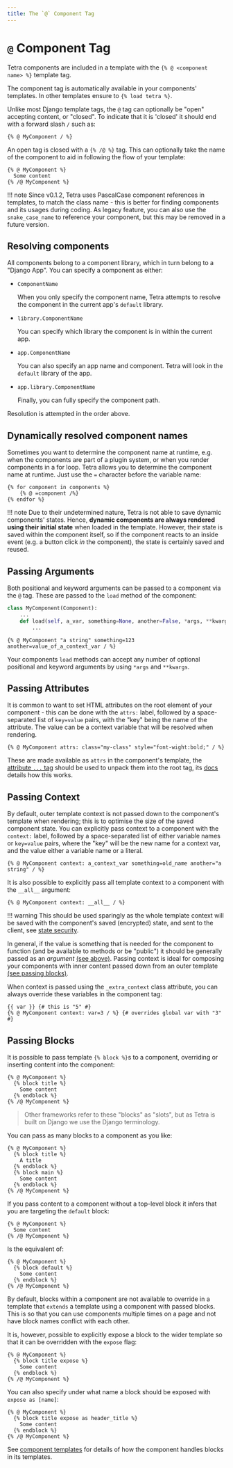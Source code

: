 ```yaml
---
title: The `@` Component Tag
---
```


# `@` Component Tag

Tetra components are included in a template with the `{% @ <component name> %}` template tag.

The component tag is automatically available in your components' templates. In other templates ensure to `{% load tetra %}`.

Unlike most Django template tags, the `@` tag can optionally be "open" accepting content, or "closed". To indicate that it is 'closed' it should end with a forward slash `/` such as:

``` django
{% @ MyComponent / %}
```

An open tag is closed with a `{% /@ %}` tag.  This can optionally take the name of the component to aid in following the flow of your template:

``` django
{% @ MyComponent %}
  Some content
{% /@ MyComponent %}
```

!!! note
    Since v0.1.2, Tetra uses PascalCase component references in templates, to match the class name - this is better for finding components and its usages during coding.
    As legacy feature, you can also use the `snake_case_name` to reference your component, but this may be removed in a future version.


## Resolving components

All components belong to a component library, which in turn belong to a "Django App". You can specify a component as either:

  - `ComponentName`

    When you only specify the component name, Tetra attempts to resolve the component in the current app's `default` library.

  - `library.ComponentName`

    You can specify which library the component is in within the current app.

  - `app.ComponentName`

    You can also specify an app name and component. Tetra will look in the `default` library of the app.

  - `app.library.ComponentName`

    Finally, you can fully specify the component path.

Resolution is attempted in the order above.

## Dynamically resolved component names

Sometimes you want to determine the component name at runtime, e.g. when the components are part of a plugin system, or when you render components in a for loop. Tetra allows you to determine the component name at runtime. Just use the `=` character before the variable name:

```django
{% for component in components %}
    {% @ =component /%}
{% endfor %}
```

!!! note
    Due to their undetermined nature, Tetra is not able to save dynamic components' states. Hence, **dynamic components are always rendered using their initial state** when loaded in the template. However, their state is saved within the component itself, so if the component reacts to an inside event (e.g. a button click *in* the component), the state is certainly saved and reused.

## Passing Arguments

Both positional and keyword arguments can be passed to a component via the `@` tag. These are passed to the `load` method of the component:

``` python
class MyComponent(Component):
    ...
    def load(self, a_var, something=None, another=False, *args, **kwargs):
        ...
```

``` django
{% @ MyComponent "a string" something=123 another=value_of_a_context_var / %}
```

Your components `load` methods can accept any number of optional positional and keyword arguments by using `*args` and `**kwargs`.

## Passing Attributes

It is common to want to set HTML attributes on the root element of your component - this can be done with the `attrs:` label, followed by a space-separated list of `key=value` pairs, with the "key" being the name of the attribute. The value can be a context variable that will be resolved when rendering.

``` django
{% @ MyComponent attrs: class="my-class" style="font-wight:bold;" / %}
```

These are made available as `attrs` in the component's template, the [attribute  `...` tag](attribute-tag.md) should be used to unpack them into the root tag, its [docs](attribute-tag.md) details how this works.

## Passing Context

By default, outer template context is not passed down to the component's template when rendering; this is to optimise the size of the saved component state. You can explicitly pass context to a component with the `context:` label, followed by a space-separated list of either variable names or `key=value` pairs, where the "key" will be the new name for a context var, and the value either a variable name or a literal.

``` django
{% @ MyComponent context: a_context_var something=old_name another="a string" / %}
```

It is also possible to explicitly pass all template context to a component with the `__all__` argument:

``` django
{% @ MyComponent context: __all__ / %}
```

!!! warning
    This should be used sparingly as the whole template context will be saved with the component's saved (encrypted) state, and sent to the client, see [state security](state-security.md).

In general, if the value is something that is needed for the component to function (and be available to methods or be "public") it should be generally passed as an *argument* [(see above)](#passing-attributes). Passing context is ideal for composing your components with inner content passed down from an outer template [(see passing blocks)](#passing-blocks).

When context is passed using the `_extra_context` class attribute, you can always override these variables in the component tag:

``` django
{{ var }} {# this is "5" #}
{% @ MyComponent context: var=3 / %} {# overrides global var with "3" #}
```

## Passing Blocks

It is possible to pass template `{% block %}`s to a component, overriding or inserting content into the component:

``` django
{% @ MyComponent %}
  {% block title %}
    Some content
  {% endblock %}
{% /@ MyComponent %}
```

> Other frameworks refer to these "blocks" as "slots", but as Tetra is built on Django we use the Django terminology.

You can pass as many blocks to a component as you like:

``` django
{% @ MyComponent %}
  {% block title %}
    A title
  {% endblock %}
  {% block main %}
    Some content
  {% endblock %}
{% /@ MyComponent %}
```

If you pass content to a component without a top-level block it infers that you are targeting the `default` block:

``` django
{% @ MyComponent %}
  Some content
{% /@ MyComponent %}
```

Is the equivalent of:

``` django
{% @ MyComponent %}
  {% block default %}
    Some content
  {% endblock %}
{% /@ MyComponent %}
```

By default, blocks within a component are not available to override in a template that `extends` a template using a component with passed blocks. This is so that you can use components multiple times on a page and not have block names conflict with each other.

It is, however, possible to explicitly expose a block to the wider template so that it can be overridden with the `expose` flag:

``` django
{% @ MyComponent %}
  {% block title expose %}
    Some content
  {% endblock %}
{% /@ MyComponent %}
```

You can also specify under what name a block should be exposed with `expose as [name]`:

``` django
{% @ MyComponent %}
  {% block title expose as header_title %}
    Some content
  {% endblock %}
{% /@ MyComponent %}
```

See [component templates](components.md#templates) for details of how the component handles blocks in its templates.
